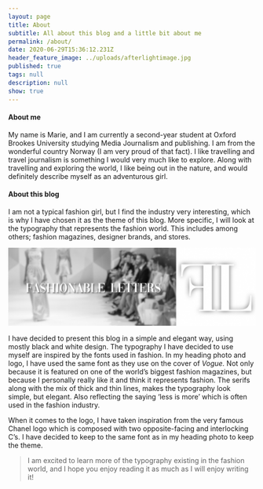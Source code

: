 ```yaml
---
layout: page
title: About
subtitle: All about this blog and a little bit about me
permalink: /about/
date: 2020-06-29T15:36:12.231Z
header_feature_image: ../uploads/afterlightimage.jpg
published: true
tags: null
description: null
show: true
---
```

#### **About me**

My name is Marie, and I am currently a second-year student at Oxford Brookes University studying Media Journalism and publishing. I am from the wonderful country Norway (I am very proud of that fact). I like travelling and travel journalism is something I would very much like to explore. Along with travelling and exploring the world, I like being out in the nature, and would definitely describe myself as an adventurous girl.

#### **About this blog**

I am not a typical fashion girl, but I find the industry very interesting, which is why I have chosen it as the theme of this blog. More specific, I will look at the typography that represents the fashion world. This includes among others; fashion magazines, designer brands, and stores.

![](../uploads/about.jpg)

I have decided to present this blog in a simple and elegant way, using mostly black and white design. The typography I have decided to use myself are inspired by the fonts used in fashion. In my heading photo and logo, I have used the same font as they use on the cover of *Vogue.* Not only because it is featured on one of the world’s biggest fashion magazines, but because I personally really like it and think it represents fashion. The serifs along with the mix of thick and thin lines, makes the typography look simple, but elegant. Also reflecting the saying ‘less is more’ which is often used in the fashion industry.

When it comes to the logo, I have taken inspiration from the very famous Chanel logo which is composed with two opposite-facing and interlocking C’s. I have decided to keep to the same font as in my heading photo to keep the theme.

> I am excited to learn more of the typography existing in the fashion world, and I hope you enjoy reading it as much as I will enjoy writing it!